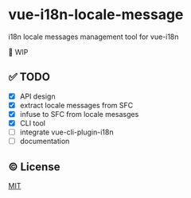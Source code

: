 # vue-i18n-locale-message

i18n locale messages management tool for vue-i18n

:construction_worker: WIP 

## :white_check_mark: TODO
- [x] API design
- [x] extract locale messages from SFC
- [x] infuse to SFC from locale mesasges 
- [x] CLI tool
- [ ] integrate vue-cli-plugin-i18n
- [ ] documentation

## :copyright: License

[MIT](http://opensource.org/licenses/MIT)
